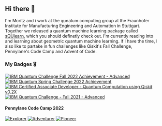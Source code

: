 ## Hi there 👋

I'm Moritz and i work at the qunatum computing group at the Fraunhofer Institute for Manufacturing Engineering and Automation in Stuttgart. Together we released a quantum machine learning package called [sQUlearn](https://github.com/sQUlearn/squlearn), which you should definetly check out. I'm currently reading into and learning about geometric quantum machine learning. If I have the time, I also like to partake in fun challenges like Qiskit's Fall Challenge, Pennylane's Code Camp and Advent of Code.

<!--
**MoritzWillmann/MoritzWillmann** is a ✨ _special_ ✨ repository because its `README.md` (this file) appears on your GitHub profile.

Here are some ideas to get you started:

- 🔭 I’m currently working on ...
- 🌱 I’m currently learning ...
- 👯 I’m looking to collaborate on ...
- 🤔 I’m looking for help with ...
- 💬 Ask me about ...
- 📫 How to reach me: ...
- 😄 Pronouns: ...
- ⚡ Fun fact: ...
-->

### My Badges 🎖️
<!--START_SECTION:badges-->
[![IBM Quantum Challenge Fall 2022 Achievement - Advanced](https://images.credly.com/size/110x110/images/9ea2c759-2222-4b5d-80b7-6873e8def83b/image.png)](http://www.credly.com/badges/cc750c9f-1161-4b58-997b-a5493a4de38c "IBM Quantum Challenge Fall 2022 Achievement - Advanced")
[![IBM Quantum Spring Challenge 2022 Achievement](https://images.credly.com/size/110x110/images/befca7c8-88db-4ffe-a16d-d60a3d87252c/image.png)](http://www.credly.com/badges/ca60135f-8951-40da-9e1d-17eb35e51843 "IBM Quantum Spring Challenge 2022 Achievement")
[![IBM Certified Associate Developer - Quantum Computation using Qiskit v0.2X](https://images.credly.com/size/110x110/images/7f8d686d-dae3-4d9f-8275-fbd449b4008e/IBM_Certified_Associate_Developer_-_Quantum_Computation_using_Qiskit_v0.2X.png)](http://www.credly.com/badges/1c09cb58-03d8-41a0-8fbf-f492742278e7 "IBM Certified Associate Developer - Quantum Computation using Qiskit v0.2X")
[![IBM Quantum Challenge - Fall 2021 - Advanced](https://images.credly.com/size/110x110/images/5ac2919b-daee-47f4-a77e-015dc660a4f8/IBM_Quantum_Challenge_Fall_2021_Achievement_-_Advanced.png)](http://www.credly.com/badges/0872d5d0-a2ef-4e47-9bb3-8f93d159d8ea "IBM Quantum Challenge - Fall 2021 - Advanced")
<!--END_SECTION:badges-->

#### Pennylane Code Camp 2022
<a target="_blank" href="https://verified.sertifier.com/en/verify/21253526623615/?ref=email"><img src="https://verified-bucket.s3.eu-central-1.amazonaws.com/badge/21253526623615.png" alt="Explorer"></a>
<a target="_blank" href="https://verified.sertifier.com/en/verify/19274804620417/?ref=email"><img src="https://verified-bucket.s3.eu-central-1.amazonaws.com/badge/19274804620417.png" alt="Adventurer"></a>
<a target="_blank" href="https://verified.sertifier.com/en/verify/42083630209008/?ref=email"><img src="https://verified-bucket.s3.eu-central-1.amazonaws.com/badge/42083630209008.png" alt="Pioneer"></a>
